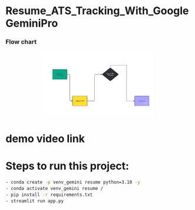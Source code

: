 # Resume_ATS_Tracking_With_GoogleGeminiPro


<!-- ![](https://github.com/AIWalaBro/GenAI_Projects/blob/main/Resume_ATS_Tracking_With_GoogleGeminiPro/resume%20ats%20working_page-0001.jpg) -->

### Flow chart
<p align="center">
  <img src="https://github.com/AIWalaBro/GenAI_Projects/blob/main/Resume_ATS_Tracking_With_GoogleGeminiPro/resume%20ats%20working_page-0001.jpg" width=60% height=50%>
</p>


# demo video link

# Steps to run this project:
```bash
- conda create -p venv_gemini resume python=3.10 -y
- conda activate venv_gemini resume /
- pip install -r requirements.txt
- streamlit run app.py
```